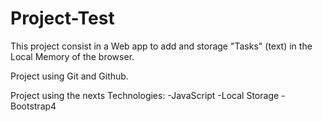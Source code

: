 # Project-Test

This project consist in a Web app to add and storage "Tasks" (text) in the Local Memory of the browser.

Project using Git and Github.

Project using the nexts Technologies:
-JavaScript
-Local Storage
-Bootstrap4
